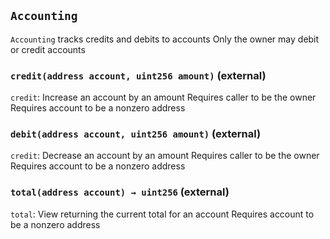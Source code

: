 ## `Accounting`

`Accounting` tracks credits and debits to accounts
Only the owner may debit or credit accounts




### `credit(address account, uint256 amount)` (external)

`credit`: Increase an account by an amount
Requires caller to be the owner
Requires account to be a nonzero address



### `debit(address account, uint256 amount)` (external)

`credit`: Decrease an account by an amount
Requires caller to be the owner
Requires account to be a nonzero address



### `total(address account) → uint256` (external)

`total`: View returning the current total for an account
Requires account to be a nonzero address




